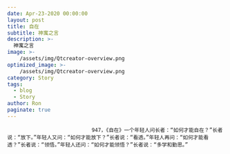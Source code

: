 ```yaml
---
date: Apr-23-2020 00:00:00
layout: post
title: 自在
subtitle: 神寓之言
description: >-
  神寓之言
image: >-
    /assets/img/Qtcreator-overview.png
optimized_image: >-
    /assets/img/Qtcreator-overview.png
category: Story
tags:
  - blog
  - Story
author: Ron
paginate: true
---
```


							　　947，《自在》一个年轻人问长者：“如何才能自在？”长者说：“放下。”年轻人又问：“如何才能放下？”长者说：“看透。”年轻人再问：“如何才能看透？”长者说：“领悟。”年轻人还问：“如何才能领悟？”长者说：“多学和勤思。”
							
							
						